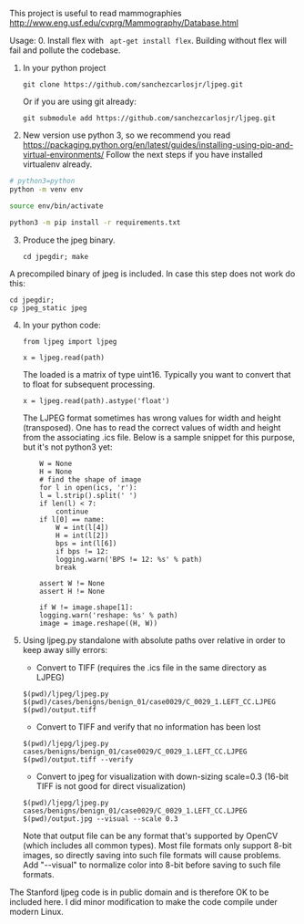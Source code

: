 This project is useful to read mammographies http://www.eng.usf.edu/cvprg/Mammography/Database.html

Usage:
0. Install flex with
``` apt-get install flex```.
Building without flex will fail and pollute the codebase.

1. In your python project
	```
	git clone https://github.com/sanchezcarlosjr/ljpeg.git

	```
	Or if you are using git already:
	```
	git submodule add https://github.com/sanchezcarlosjr/ljpeg.git

	```
2. New version use python 3, so we recommend you read https://packaging.python.org/en/latest/guides/installing-using-pip-and-virtual-environments/
Follow the next steps if you have installed virtualenv already. 

```bash
# python3=python
python -m venv env
```

```bash
source env/bin/activate
```

```bash
python3 -m pip install -r requirements.txt
```

3. Produce the jpeg binary.
	```
	cd jpegdir; make

	```

A precompiled binary of jpeg is included.  In case this step does not
work do this:

```
cd jpegdir;
cp jpeg_static jpeg
```


4. In your python code:
	```
	from ljpeg import ljpeg

	x = ljpeg.read(path)
	```

	The loaded is a matrix of type uint16.  Typically you want to convert that
	to float for subsequent processing.
	```
	x = ljpeg.read(path).astype('float')
	```

	The LJPEG format sometimes has wrong values for width and height (transposed).
	One has to read the correct values of width and height from the associating .ics file.
	Below is a sample snippet for this purpose, but it's not python3 yet:
	```
	    W = None
	    H = None
	    # find the shape of image
	    for l in open(ics, 'r'):
		l = l.strip().split(' ')
		if len(l) < 7:
		    continue
		if l[0] == name:
		    W = int(l[4])
		    H = int(l[2])
		    bps = int(l[6])
		    if bps != 12:
			logging.warn('BPS != 12: %s' % path)
		    break

	    assert W != None
	    assert H != None

	    if W != image.shape[1]:
		logging.warn('reshape: %s' % path)
		image = image.reshape((H, W))
	```

5. Using ljpeg.py standalone with absolute paths over relative in order to keep away silly errors:

	- Convert to TIFF (requires the .ics file in the same directory as LJPEG)
	```
	$(pwd)/ljpeg/ljpeg.py $(pwd)/cases/benigns/benign_01/case0029/C_0029_1.LEFT_CC.LJPEG $(pwd)/output.tiff
	```
	- Convert to TIFF and verify that no information has been lost
	```
	$(pwd)/ljepg/ljpeg.py cases/benigns/benign_01/case0029/C_0029_1.LEFT_CC.LJPEG $(pwd)/output.tiff --verify
	```
	- Convert to jpeg for visualization with down-sizing scale=0.3 (16-bit TIFF is not good for direct visualization)
	```
	$(pwd)/ljepg/ljpeg.py cases/benigns/benign_01/case0029/C_0029_1.LEFT_CC.LJPEG $(pwd)/output.jpg --visual --scale 0.3
	```
	Note that output file can be any format that's supported by OpenCV (which includes all common types).  Most file formats only support 8-bit images, so directly saving into such file formats will cause problems.  Add "--visual" to normalize color into 8-bit before saving to such file formats.

The Stanford ljpeg code is in public domain and is therefore OK to be
included here.  I did minor modification to make the code compile under
modern Linux.
